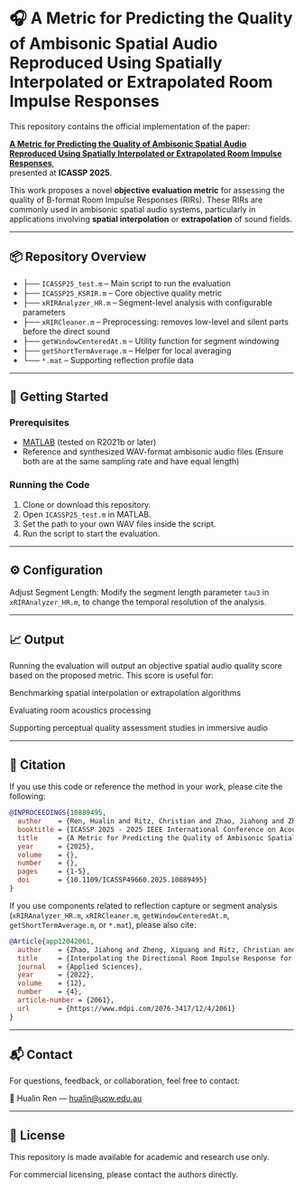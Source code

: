 # 🎧 A Metric for Predicting the Quality of Ambisonic Spatial Audio Reproduced Using Spatially Interpolated or Extrapolated Room Impulse Responses

This repository contains the official implementation of the paper:

**[A Metric for Predicting the Quality of Ambisonic Spatial Audio Reproduced Using Spatially Interpolated or Extrapolated Room Impulse Responses](https://ieeexplore.ieee.org/abstract/document/10889495)**,  
presented at **ICASSP 2025**.

This work proposes a novel **objective evaluation metric** for assessing the quality of B-format Room Impulse Responses (RIRs). These RIRs are commonly used in ambisonic spatial audio systems, particularly in applications involving **spatial interpolation** or **extrapolation** of sound fields.

---

## 📦 Repository Overview

- ├── `ICASSP25_test.m` – Main script to run the evaluation
- ├── `ICASSP25_KSRIR.m` – Core objective quality metric
- ├── `xRIRAnalyzer_HR.m` – Segment-level analysis with configurable parameters
- ├── `xRIRCleaner.m` – Preprocessing: removes low-level and silent parts before the direct sound
- ├── `getWindowCenteredAt.m` – Utility function for segment windowing
- ├── `getShortTermAverage.m` – Helper for local averaging
- └── `*.mat` – Supporting reflection profile data

---

## 🚀 Getting Started

### Prerequisites

- [MATLAB](https://www.mathworks.com/products/matlab.html) (tested on R2021b or later)
- Reference and synthesized WAV-format ambisonic audio files
(Ensure both are at the same sampling rate and have equal length)

### Running the Code

1. Clone or download this repository.  
2. Open `ICASSP25_test.m` in MATLAB.  
3. Set the path to your own WAV files inside the script.
4. Run the script to start the evaluation.

---

## ⚙️ Configuration

Adjust Segment Length:
Modify the segment length parameter `tau3` in `xRIRAnalyzer_HR.m`, to change the temporal resolution of the analysis.

---

## 📈 Output
Running the evaluation will output an objective spatial audio quality score based on the proposed metric. This score is useful for:

Benchmarking spatial interpolation or extrapolation algorithms

Evaluating room acoustics processing

Supporting perceptual quality assessment studies in immersive audio

---

## 📄 Citation
If you use this code or reference the method in your work, please cite the following:

```bibtex
@INPROCEEDINGS{10889495,
  author    = {Ren, Hualin and Ritz, Christian and Zhao, Jiahong and Zheng, Xiguang and Jang, Daeyoung},
  booktitle = {ICASSP 2025 - 2025 IEEE International Conference on Acoustics, Speech and Signal Processing (ICASSP)}, 
  title     = {A Metric for Predicting the Quality of Ambisonic Spatial Audio Reproduced Using Spatially Interpolated or Extrapolated Room Impulse Responses}, 
  year      = {2025},
  volume    = {},
  number    = {},
  pages     = {1-5},
  doi       = {10.1109/ICASSP49660.2025.10889495}
}
```
If you use components related to reflection capture or segment analysis (`xRIRAnalyzer_HR.m`, `xRIRCleaner.m`, `getWindowCenteredAt.m`, `getShortTermAverage.m`, or `*.mat`), please also cite:
```bibtex
@Article{app12042061,
  author    = {Zhao, Jiahong and Zheng, Xiguang and Ritz, Christian and Jang, Daeyoung},
  title     = {Interpolating the Directional Room Impulse Response for Dynamic Spatial Audio Reproduction},
  journal   = {Applied Sciences},
  year      = {2022},
  volume    = {12},
  number    = {4},
  article-number = {2061},
  url       = {https://www.mdpi.com/2076-3417/12/4/2061}
}
```
---

## 📬 Contact
For questions, feedback, or collaboration, feel free to contact:

📧 Hualin Ren — hualin@uow.edu.au

---

## 📝 License
This repository is made available for academic and research use only. 

For commercial licensing, please contact the authors directly.


